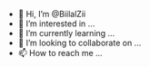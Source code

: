 - 👋 Hi, I’m @BiilalZii
- 👀 I’m interested in ...
- 🌱 I’m currently learning ...
- 💞️ I’m looking to collaborate on ...
- 📫 How to reach me ...

<!---
BiilalZii/BiilalZii is a ✨ special ✨ repository because its `README.md` (this file) appears on your GitHub profile.
You can click the Preview link to take a look at your changes.
--->
